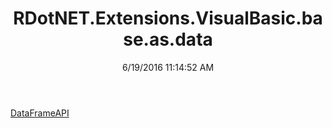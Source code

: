 ﻿---
title: RDotNET.Extensions.VisualBasic.base.as.data
date: 6/19/2016 11:14:52 AM
---

[DataFrameAPI](T-RDotNET.Extensions.VisualBasic.base.as.data.DataFrameAPI.html)
